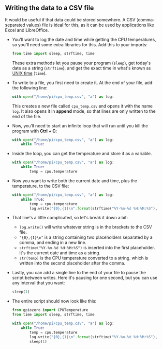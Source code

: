 ## Writing the data to a CSV file

It would be useful if that data could be stored somewhere. A CSV (comma-separated values) file is ideal for this, as it can be used by applications like Excel and LibreOffice.

- You'll want to log the date and time while getting the CPU temperatures, so you'll need some extra libraries for this. Add this to your imports:

    ```python
    from time import sleep, strftime, time
    ```

    These extra methods let you pause your program (`sleep`), get today's date as a string (`strftime`), and get the exact time in what's known as [UNIX time](https://en.wikipedia.org/wiki/Unix_time) (`time`).

- To write to a file, you first need to create it. At the end of your file, add the following line:

    ```python
    with open("/home/pi/cpu_temp.csv", "a") as log:
    ```

    This creates a new file called `cpu_temp.csv` and opens it with the name `log`. It also opens it in **append** mode, so that lines are only written to the end of the file.

- Now, you'll need to start an infinite loop that will run until you kill the program with **Ctrl + C**:

    ```python
    with open("/home/pi/cpu_temp.csv", "a") as log:
        while True:
    ```

- Inside the loop, you can get the temperature and store it as a variable.

    ```python
    with open("/home/pi/cpu_temp.csv", "a") as log:
        while True:
            temp = cpu.temperature
    ```

- Now you want to write both the current date and time, plus the temperature, to the CSV file:

    ```python
    with open("/home/pi/cpu_temp.csv", "a") as log:
        while True:
            temp = cpu.temperature
            log.write("{0},{1}\n".format(strftime("%Y-%m-%d %H:%M:%S"),str(temp)))
    ```

- That line's a little complicated, so let's break it down a bit:

  - `log.write()` will write whatever string is in the brackets to the CSV file.
  - `"{0},{1}\n"` is a string containing two placeholders separated by a comma, and ending in a new line.
  - `strftime("%Y-%m-%d %H:%M:%S")` is inserted into the first placeholder. It's the current date and time as a string.
  - `str(temp)` is the CPU temperature converted to a string, which is written into the second placeholder after the comma.

- Lastly, you can add a single line to the end of your file to pause the script between writes. Here it's pausing for one second, but you can use any interval that you want:

    ```python
    sleep(1)
    ```

- The entire script should now look like this:

    ```python
    from gpiozero import CPUTemperature
    from time import sleep, strftime, time

    with open("/home/pi/cpu_temp.csv", "a") as log:
        while True:
            temp = cpu.temperature
            log.write("{0},{1}\n".format(strftime("%Y-%m-%d %H:%M:%S"),str(temp)))
            sleep(1)
    ```

